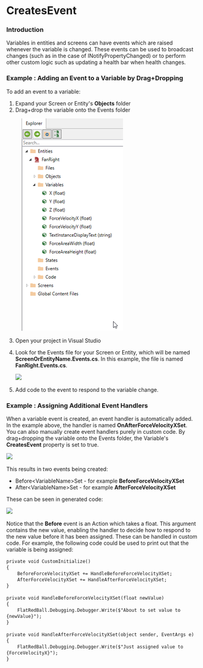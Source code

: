 # CreatesEvent

### Introduction

Variables in entities and screens can have events which are raised whenever the variable is changed. These events can be used to broadcast changes (such as in the case of INotifyPropertyChanged) or to perform other custom logic such as updating a health bar when health changes.

### Example : Adding an Event to a Variable by Drag+Dropping

To add an event to a variable:

1. Expand your Screen or Entity's **Objects** folder
2. Drag+drop the variable onto the Events folder

<figure><img src="../../.gitbook/assets/2016-01-10_06-31-21.gif" alt=""><figcaption></figcaption></figure>

3. Open your project in Visual Studio
4.  Look for the Events file for your Screen or Entity, which will be named **ScreenOrEntityName.Events.cs**. In this example, the file is named **FanRight.Events.cs**.

    ![](../../.gitbook/assets/2022-11-img\_636cfe6e5f44b.png)
5. Add code to the event to respond to the variable change.

###

### Example : Assigning Additional Event Handlers

When a variable event is created, an event handler is automatically added. In the example above, the handler is named **OnAfterForceVelocityXSet**. You can also manually create event handlers purely in custom code. By drag+dropping the variable onto the Events folder, the Variable's **CreatesEvent** property is set to true.

![](../../.gitbook/assets/2022-11-img\_636cffc3410e9.png)

This results in two events being created:

* Before\<VariableName>Set - for example **BeforeForceVelocityXSet**
* After\<VariableName>Set - for example **AfterForceVelocityXSet**

These can be seen in generated code:

![](../../.gitbook/assets/2022-11-img\_636d003e0486b.png)

Notice that the **Before** event is an Action which takes a float. This argument contains the new value, enabling the handler to decide how to respond to the new value before it has been assigned. These can be handled in custom code. For example, the following code could be used to print out that the variable is being assigned:

```
private void CustomInitialize()
{
    BeforeForceVelocityXSet += HandleBeforeForceVelocityXSet;
    AfterForceVelocityXSet += HandleAfterForceVelocityXSet;
}

private void HandleBeforeForceVelocityXSet(float newValue)
{
    FlatRedBall.Debugging.Debugger.Write($"About to set value to {newValue}");
}

private void HandleAfterForceVelocityXSet(object sender, EventArgs e)
{
    FlatRedBall.Debugging.Debugger.Write($"Just assigned value to {ForceVelocityX}");
}
```
